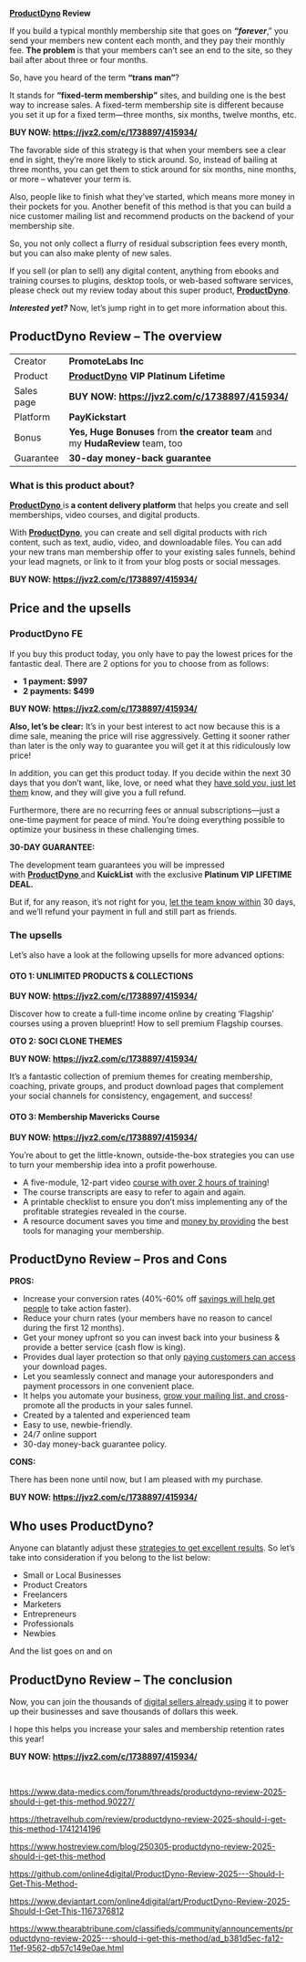 <strong><a href="https://www.data-medics.com/forum/threads/productdyno-review-2025-should-i-get-this-method.90227/">ProductDyno</a> Review</strong>

If you build a typical monthly membership site that goes on <em><strong>“forever</strong></em>,” you send your members new content each month, and they pay their monthly fee. <strong>The problem </strong>is that your members can’t see an end to the site, so they bail after about three or four months.

So, have you heard of the term <strong>“trans man”</strong>?

It stands for <strong>“fixed-term membership”</strong> sites, and building one is the best way to increase sales. A fixed-term membership site is different because you set it up for a fixed term—three months, six months, twelve months, etc.

<strong>BUY NOW: <a href="https://jvz2.com/c/1738897/415934/">https://jvz2.com/c/1738897/415934/</a></strong>

The favorable side of this strategy is that when your members see a clear end in sight, they’re more likely to stick around. So, instead of bailing at three months, you can get them to stick around for six months, nine months, or more – whatever your term is.

Also, people like to finish what they’ve started, which means more money in their pockets for you. Another benefit of this method is that you can build a nice customer mailing list and recommend products on the backend of your membership site.

So, you not only collect a flurry of residual subscription fees every month, but you can also make plenty of new sales.

If you sell (or plan to sell) any digital content, anything from ebooks and training courses to plugins, desktop tools, or web-based software services, please check out my review today about this super product, <a href="https://www.data-medics.com/forum/threads/productdyno-review-2025-should-i-get-this-method.90227/"><strong>ProductDyno</strong></a>.

<em><strong>Interested yet?</strong></em> Now, let’s jump right in to get more information about this.
<h2>ProductDyno Review – The overview</h2>
<table>
<tbody>
<tr>
<td>Creator</td>
<td><b>PromoteLabs Inc</b></td>
</tr>
<tr>
<td>Product</td>
<td><b><a href="https://www.data-medics.com/forum/threads/productdyno-review-2025-should-i-get-this-method.90227/">ProductDyno</a> VIP Platinum Lifetime</b></td>
</tr>
<tr>
<td>Sales page</td>
<td><strong>BUY NOW: <a href="https://jvz2.com/c/1738897/415934/">https://jvz2.com/c/1738897/415934/</a></strong></td>
</tr>
<tr>
<td>Platform</td>
<td><strong>PayKickstart</strong></td>
</tr>
<tr>
<td>Bonus</td>
<td><strong>Yes, Huge Bonuses</strong> from <strong>the creator team</strong> and my <strong>HudaReview</strong> team, too</td>
</tr>
<tr>
<td>Guarantee</td>
<td><strong>30-day money-back guarantee</strong></td>
</tr>
</tbody>
</table>
<h3><span id="what_is_this_product_about" class="ez-toc-section"></span>What is this product about?</h3>
<a href="https://thetravelhub.com/review/productdyno-review-2025-should-i-get-this-method-1741214196"><strong>ProductDyno</strong> </a>is<strong> a content delivery platform</strong> that helps you create and sell memberships, video courses, and digital products.

With <a href="https://thetravelhub.com/review/productdyno-review-2025-should-i-get-this-method-1741214196"><strong>ProductDyno</strong></a>, you can create and sell digital products with rich content, such as text, audio, video, and downloadable files. You can add your new trans man membership offer to your existing sales funnels, behind your lead magnets, or link to it from your blog posts or social messages.

<strong>BUY NOW: <a href="https://jvz2.com/c/1738897/415934/">https://jvz2.com/c/1738897/415934/</a></strong>
<h2>Price and the upsells</h2>
<h3><span id="productdyno_fe" class="ez-toc-section"></span>ProductDyno FE</h3>
If you buy this product today, you only have to pay the lowest prices for the fantastic deal. There are 2 options for you to choose from as follows:
<ul>
 	<li><strong>1 payment: $997</strong></li>
 	<li><strong>2 payments: $499</strong></li>
</ul>
<strong>BUY NOW: <a href="https://jvz2.com/c/1738897/415934/">https://jvz2.com/c/1738897/415934/</a></strong>

<strong>Also, let’s be clear:</strong> It’s in your best interest to act now because this is a dime sale, meaning the price will rise aggressively. Getting it sooner rather than later is the only way to guarantee you will get it at this ridiculously low price!

In addition, you can get this product today. If you decide within the next 30 days that you don’t want, like, love, or need what they <a href="https://www.hostreview.com/blog/250305-productdyno-review-2025-should-i-get-this-method">have sold you, just let them</a> know, and they will give you a full refund.

Furthermore, there are no recurring fees or annual subscriptions—just a one-time payment for peace of mind. You’re doing everything possible to optimize your business in these challenging times.

<strong>30-DAY GUARANTEE:</strong>

The development team guarantees you will be impressed with <a href="https://www.hostreview.com/blog/250305-productdyno-review-2025-should-i-get-this-method"><strong>ProductDyno</strong> </a>and <strong>KuickList</strong> with the exclusive<strong> Platinum VIP LIFETIME DEAL.</strong>

But if, for any reason, it’s not right for you, <a href="https://www.hostreview.com/blog/250305-productdyno-review-2025-should-i-get-this-method">let the team know within</a> 30 days, and we’ll refund your payment in full and still part as friends.
<h3><span id="the_upsells" class="ez-toc-section"></span>The upsells</h3>
Let’s also have a look at the following upsells for more advanced options:
<h4><strong>OTO 1: UNLIMITED PRODUCTS &amp; COLLECTIONS</strong></h4>
<strong>BUY NOW: <a href="https://jvz2.com/c/1738897/415934/">https://jvz2.com/c/1738897/415934/</a></strong>

Discover how to create a full-time income online by creating ‘Flagship’ courses using a proven blueprint! How to sell premium Flagship courses.

<strong>OTO 2: SOCI CLONE THEMES</strong>

<strong>BUY NOW: <a href="https://jvz2.com/c/1738897/415934/">https://jvz2.com/c/1738897/415934/</a></strong>

It’s a fantastic collection of premium themes for creating membership, coaching, private groups, and product download pages that complement your social channels for consistency, engagement, and success!
<h4><strong>OTO 3: Membership Mavericks Course</strong></h4>
<strong>BUY NOW: <a href="https://jvz2.com/c/1738897/415934/">https://jvz2.com/c/1738897/415934/</a></strong>

You’re about to get the little-known, outside-the-box strategies you can use to turn your membership idea into a profit powerhouse.
<ul>
 	<li>A five-module, 12-part video <a href="https://online4digital.wordpress.com/2025/03/06/productdyno-review/">course with over 2 hours of training</a>!</li>
 	<li>The course transcripts are easy to refer to again and again.</li>
 	<li>A printable checklist to ensure you don’t miss implementing any of the profitable strategies revealed in the course.</li>
 	<li>A resource document saves you time and <a href="https://www.thearabtribune.com/classifieds/community/announcements/productdyno-review-2025---should-i-get-this-method/ad_b381d5ec-fa12-11ef-9562-db57c149e0ae.html">money by providing</a> the best tools for managing your membership.</li>
</ul>
<h2><span id="productdyno_review_%e2%80%93_pros_and_cons" class="ez-toc-section"></span>ProductDyno Review – Pros and Cons</h2>
<strong>PROS:</strong>
<ul>
 	<li>Increase your conversion rates (40%-60% off <a href="https://github.com/online4digital/ProductDyno-Review-2025---Should-I-Get-This-Method-">savings will help get people</a> to take action faster).</li>
 	<li>Reduce your churn rates (your members have no reason to cancel during the first 12 months).</li>
 	<li>Get your money upfront so you can invest back into your business &amp; provide a better service (cash flow is king).</li>
 	<li>Provides dual layer protection so that only <a href="https://github.com/online4digital/ProductDyno-Review-2025---Should-I-Get-This-Method-">paying customers can access</a> your download pages.</li>
 	<li>Let you seamlessly connect and manage your autoresponders and payment processors in one convenient place.</li>
 	<li>It helps you automate your business, <a href="https://www.thearabtribune.com/classifieds/community/announcements/productdyno-review-2025---should-i-get-this-method/ad_b381d5ec-fa12-11ef-9562-db57c149e0ae.html">grow your mailing list, and cross</a>-promote all the products in your sales funnel.</li>
 	<li>Created by a talented and experienced team</li>
 	<li>Easy to use, newbie-friendly.</li>
 	<li>24/7 online support</li>
 	<li>30-day money-back guarantee policy.</li>
</ul>
<strong>CONS:</strong>

There has been none until now, but I am pleased with my purchase.

<strong>BUY NOW: <a href="https://jvz2.com/c/1738897/415934/">https://jvz2.com/c/1738897/415934/</a></strong>
<h2><span id="who_uses_productdyno" class="ez-toc-section"></span>Who uses ProductDyno?</h2>
Anyone can blatantly adjust these <a href="https://www.deviantart.com/online4digital/art/ProductDyno-Review-2025-Should-I-Get-This-1167376812">strategies to get excellent results</a>. So let’s take into consideration if you belong to the list below:
<ul>
 	<li>Small or Local Businesses</li>
 	<li>Product Creators</li>
 	<li>Freelancers</li>
 	<li>Marketers</li>
 	<li>Entrepreneurs</li>
 	<li>Professionals</li>
 	<li>Newbies</li>
</ul>
And the list goes on and on
<h2><span id="productdyno_review_%e2%80%93_the_conclusion" class="ez-toc-section"></span>ProductDyno Review – The conclusion</h2>
Now, you can join the thousands of <a href="https://www.deviantart.com/online4digital/art/ProductDyno-Review-2025-Should-I-Get-This-1167376812">digital sellers already using</a> it to power up their businesses and save thousands of dollars this week.

I hope this helps you increase your sales and membership retention rates this year!

<strong>BUY NOW: <a href="https://jvz2.com/c/1738897/415934/">https://jvz2.com/c/1738897/415934/</a></strong>

&nbsp;

<a href="https://www.data-medics.com/forum/threads/productdyno-review-2025-should-i-get-this-method.90227/">https://www.data-medics.com/forum/threads/productdyno-review-2025-should-i-get-this-method.90227/</a>

<a href="https://thetravelhub.com/review/productdyno-review-2025-should-i-get-this-method-1741214196">https://thetravelhub.com/review/productdyno-review-2025-should-i-get-this-method-1741214196</a>

<a href="https://www.hostreview.com/blog/250305-productdyno-review-2025-should-i-get-this-method">https://www.hostreview.com/blog/250305-productdyno-review-2025-should-i-get-this-method</a>

<a href="https://github.com/online4digital/ProductDyno-Review-2025---Should-I-Get-This-Method-">https://github.com/online4digital/ProductDyno-Review-2025---Should-I-Get-This-Method-</a>

<a href="https://www.deviantart.com/online4digital/art/ProductDyno-Review-2025-Should-I-Get-This-1167376812">https://www.deviantart.com/online4digital/art/ProductDyno-Review-2025-Should-I-Get-This-1167376812</a>

<a href="https://www.thearabtribune.com/classifieds/community/announcements/productdyno-review-2025---should-i-get-this-method/ad_b381d5ec-fa12-11ef-9562-db57c149e0ae.html">https://www.thearabtribune.com/classifieds/community/announcements/productdyno-review-2025---should-i-get-this-method/ad_b381d5ec-fa12-11ef-9562-db57c149e0ae.html</a>
